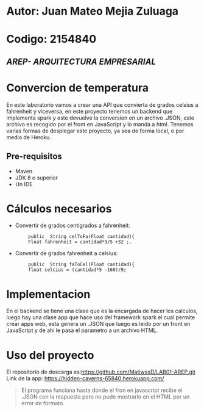 # Autor: Juan Mateo Mejia Zuluaga
# Codigo: 2154840
## _AREP- ARQUITECTURA EMPRESARIAL_

# Convercion de temperatura #
En este laboratorio vamos a crear una API que convierta de grados celsius a fahrenheit y viceversa, en este proyecto tenemos un backend que implementa spark y este devuelve la conversion en un archivo .JSON, este archivo es recogido por el front en JavaScript y lo manda a html. Tenemos varias formas de desplegar este proyecto, ya sea de forma local, o por medio de Heroku.

## Pre-requisitos

- Maven
- JDK 8 o superior
- Un IDE

# Cálculos necesarios

- Convertir de grados centigrados a fahrenheit:
```     
        public  String celToFa(Float cantidad){
        Float fahrenheit = cantidad*9/5 +32 ;.
```

- Convertir de grados fahrenheit a celsius:
```     
        public  String faToCel(Float cantidad){
        float celcius = (cantidad*5 -160)/9;
```
# Implementacion

En el backend se tiene una clase que es la encargada de hacer los calculos, luego hay una clase app que hace uso del framework spark el cual permite crear apps web, esta genera un .JSON que luego es leido por un front en JavaScript y de ahi le pasa el parametro a un archivo HTML.

# Uso del proyecto

El repositorio de descarga es:https://github.com/MatiwsxD/LAB01-AREP.git
Link de la app: https://hidden-caverns-65840.herokuapp.com/


> El programa funciona hasta donde el fron en javascript recibe el .JSON con la respuesta
>pero no pude mostrarlo en el HTML por un error de formato.
